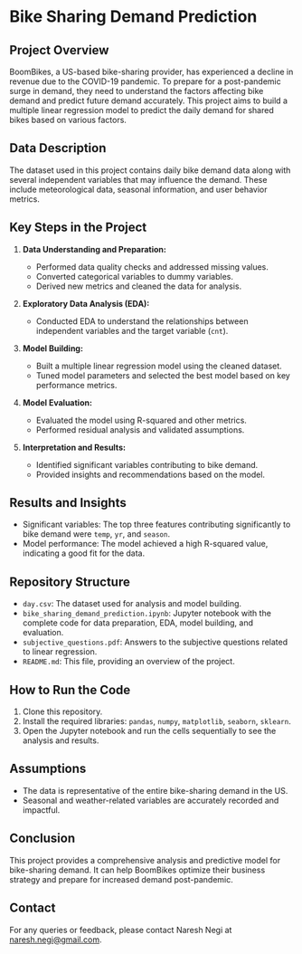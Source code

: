# Bike Sharing Demand Prediction

## Project Overview

BoomBikes, a US-based bike-sharing provider, has experienced a decline in revenue due to the COVID-19 pandemic. To prepare for a post-pandemic surge in demand, they need to understand the factors affecting bike demand and predict future demand accurately. This project aims to build a multiple linear regression model to predict the daily demand for shared bikes based on various factors.

## Data Description

The dataset used in this project contains daily bike demand data along with several independent variables that may influence the demand. These include meteorological data, seasonal information, and user behavior metrics.

## Key Steps in the Project

1. **Data Understanding and Preparation:**
    - Performed data quality checks and addressed missing values.
    - Converted categorical variables to dummy variables.
    - Derived new metrics and cleaned the data for analysis.

2. **Exploratory Data Analysis (EDA):**
    - Conducted EDA to understand the relationships between independent variables and the target variable (`cnt`).

3. **Model Building:**
    - Built a multiple linear regression model using the cleaned dataset.
    - Tuned model parameters and selected the best model based on key performance metrics.

4. **Model Evaluation:**
    - Evaluated the model using R-squared and other metrics.
    - Performed residual analysis and validated assumptions.

5. **Interpretation and Results:**
    - Identified significant variables contributing to bike demand.
    - Provided insights and recommendations based on the model.

## Results and Insights

- Significant variables: The top three features contributing significantly to bike demand were `temp`, `yr`, and `season`.
- Model performance: The model achieved a high R-squared value, indicating a good fit for the data.

## Repository Structure

- `day.csv`: The dataset used for analysis and model building.
- `bike_sharing_demand_prediction.ipynb`: Jupyter notebook with the complete code for data preparation, EDA, model building, and evaluation.
- `subjective_questions.pdf`: Answers to the subjective questions related to linear regression.
- `README.md`: This file, providing an overview of the project.

## How to Run the Code

1. Clone this repository.
2. Install the required libraries: `pandas`, `numpy`, `matplotlib`, `seaborn`, `sklearn`.
3. Open the Jupyter notebook and run the cells sequentially to see the analysis and results.

## Assumptions

- The data is representative of the entire bike-sharing demand in the US.
- Seasonal and weather-related variables are accurately recorded and impactful.

## Conclusion

This project provides a comprehensive analysis and predictive model for bike-sharing demand. It can help BoomBikes optimize their business strategy and prepare for increased demand post-pandemic.

## Contact

For any queries or feedback, please contact Naresh Negi at naresh.negi@gmail.com.